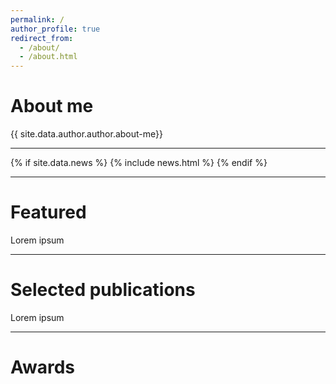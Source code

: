 ```yaml
---
permalink: /
author_profile: true
redirect_from:
  - /about/
  - /about.html
---
```


<h1>About me</h1>
{{ site.data.author.author.about-me}}

***

{% if site.data.news %}
  {% include news.html %}
{% endif %}

***

Featured
======
Lorem ipsum

***

Selected publications
======
Lorem ipsum

***

Awards
======

